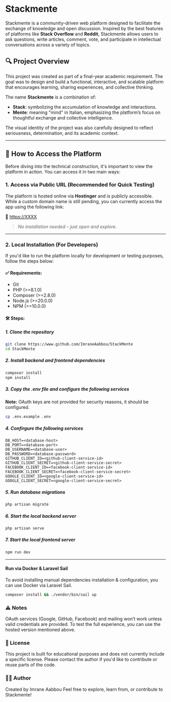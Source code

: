 # Stackmente

Stackmente is a community-driven web platform designed to facilitate the exchange of knowledge and open discussion. Inspired by the best features of platforms like **Stack Overflow** and **Reddit**, Stackmente allows users to ask questions, write articles, comment, vote, and participate in intellectual conversations across a variety of topics.

## 🔍 Project Overview

This project was created as part of a final-year academic requirement. The goal was to design and build a functional, interactive, and scalable platform that encourages learning, sharing experiences, and collective thinking.

The name **Stackmente** is a combination of:
- **Stack**: symbolizing the accumulation of knowledge and interactions.
- **Mente**: meaning "mind" in Italian, emphasizing the platform’s focus on thoughtful exchange and collective intelligence.

The visual identity of the project was also carefully designed to reflect seriousness, determination, and its academic context.

---

## 🚀 How to Access the Platform

Before diving into the technical construction, it's important to view the platform in action. You can access it in two main ways:

### 1. Access via Public URL (Recommended for Quick Testing)

The platform is hosted online via **Hostinger** and is publicly accessible. While a custom domain name is still pending, you can currently access the app using the following link:

🔗 [https://XXXX](https://XXXX)  
> *No installation needed – just open and explore.*

---

### 2. Local Installation (For Developers)

If you'd like to run the platform locally for development or testing purposes, follow the steps below:

#### ✅ Requirements:
- Git
- PHP (>=8.1.0)
- Composer (>=2.8.0)
- Node.js (>=20.0.0)
- NPM (>=10.0.0)

#### 🛠 Steps:


##### 1. Clone the repository
```bash
git clone https://www.github.com/ImraneAabbou/StackMente
cd StackMente
```

##### 2. Install backend and frontend dependencies

```bash
composer install
npm install
```

##### 3. Copy the .env file and configure the following services
**Note:** OAuth keys are not provided for security reasons, it should be configured.

```bash
cp .env.example .env
```

##### 4. Confirgure the following services
```env
DB_HOST=<database-host>
DB_PORT=<database-port>
DB_USERNAME=<database-user>
DB_PASSWORD=<database-password>
GITHUB_CLIENT_ID=<github-client-service-id>
GITHUB_CLIENT_SECRET=<github-client-service-secret>
FACEBOOK_CLIENT_ID=<facebook-client-service-id>
FACEBOOK_CLIENT_SECRET=<facebook-client-service-secret>
GOOGLE_CLIENT_ID=<google-client-service-id>
GOOGLE_CLIENT_SECRET=<google-client-service-secret>
```

##### 5. Run database migrations

```bash
php artisan migrate
```

##### 6. Start the local backend server

```bash
php artisan serve
```

##### 7. Start the local frontend server

```bash
npm run dev
```

---

#### Run via Docker & Laravel Sail
To avoid installing manual dependencies installation & configuration, you can use Docker via Laravel Sail.

```bash
composer install && ./vendor/bin/sail up
```

### ⚠️ Notes
OAuth services (Google, GitHub, Facebook) and mailing won’t work unless valid credentials are provided.
To test the full experience, you can use the hosted version mentioned above.

### 📄 License

This project is built for educational purposes and does not currently include a specific license. Please contact the author if you'd like to contribute or reuse parts of the code.

### 👨‍💻 Author

Created by Imrane Aabbou
Feel free to explore, learn from, or contribute to Stackmente!
